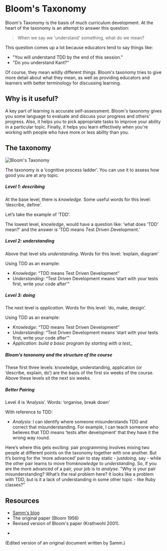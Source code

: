 # Bloom's Taxonomy

Bloom's Taxonomy is the basis of much curriculum development. At the heart of the taxonomy is an attempt to answer this question:

> When we say we 'understand' something, what do we mean?

This question comes up a lot because educators tend to say things like:

- "You will understand TDD by the end of this session."
- "Do you understand Kant?"

Of course, they mean wildly different things. Bloom's taxonomy tries to give more detail about what they mean, as well as providing educators and learners with better terminology for discussing learning.

## Why is it useful?

A key part of learning is accurate self-assessment. Bloom's taxonomy gives you some language to evaluate and discuss your progress and others' progress. Also, it helps you to pick appropriate tasks to improve your ability in a particular topic. Finally, it helps you learn effectively when you're working with people who have more or less ability than you.

## The taxonomy

![Bloom's Taxonomy](../images/Bloomtaxonomy.jpg)

The taxonomy is a ‘cognitive process ladder’. You can use it to assess how good you are at any topic.

##### Level 1: describing

At the base level, there is ​_knowledge_​. Some useful words for this level: ‘describe, define’.

Let’s take the example of ‘TDD’.

The lowest level, ​_knowledge_​, would have a question like: ‘what does ‘TDD’ mean?’ and the answer is ‘TDD means *T*est *D*riven *D*evelopment.'

##### Level 2: understanding

Above that level sits ​_understanding_​. Words for this level: ‘explain, diagram'

Using TDD as an example:

- ​_Knowledge_​: “TDD means Test Driven Development”
- ​_Understanding_​: “Test Driven Development means ‘start with your tests first, write your code after’"

##### Level 3: doing

The next level is ​_application_​. Words for this level: ‘do, make, design’.

Using TDD as an example:

- ​_Knowledge_​: “TDD means Test Driven Development”
- ​_Understanding_​: “Test Driven Development means ‘start with your tests first, write your code after’”
- ​_Application_​: ​_build a basic program by starting with a test__

##### Bloom's taxonomy and the structure of the course

These first three levels: knowledge, understanding, application (or ‘describe, explain, do’) are the basis of the first six weeks of the course. Above these levels sit the next six weeks.

##### Better Pairing

Level 4 is ‘Analysis’. Words: ‘organise, break down'

With reference to TDD:

- ​_Analysis_​: I can identify where someone misunderstands TDD and correct that misunderstanding. For example, I can teach someone who believes that TDD means ‘tests after development’ that they have it the wrong way round.

Here’s where this gets exciting: pair programming involves mixing two people at different points on the taxonomy together with one another. But it’s boring for the ‘more advanced’ pair to stay static - just ​_doing_​, say - while the other pair learns to move from ​_knowledge_​ to ​_understanding_​. So, if you are the more advanced of a pair, your job is to ​_analyse_​. "Why is your pair misunderstanding? What’s the real problem here? It looks like a problem with TDD, but is it a lack of understanding in some other topic - like Ruby classes?"

## Resources

* [Samm's blog](http://sjmog.github.io)
* The original paper (Bloom 1956)
* Revised version of Bloom's paper (Krathwohl 2001).

-

(Edited version of an original document written by Samm.)



